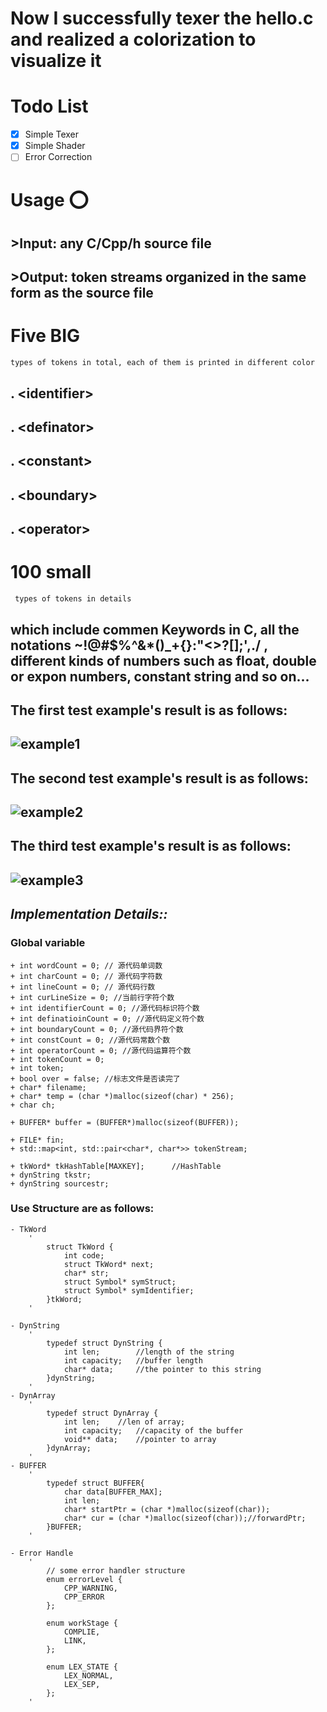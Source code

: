# Now I successfully texer the hello.c and realized a colorization to visualize it

# **Todo List**
- [x]   Simple Texer
- [x]   Simple Shader
- [ ]   Error Correction

# **Usage** :o:
##  >Input: any C/Cpp/h source file
##  >Output: token streams organized in the same form as the source file 


# **Five BIG** 
    types of tokens in total, each of them is printed in different color
## . \<identifier> 
## . \<definator>
## . \<constant>
## . \<boundary>
## . \<operator>

# **100 small**
     types of tokens in details
## which include commen Keywords in C, all the notations ~!@#$%^&*()_+{}:"<>?[]\;',./ , different kinds of numbers such as float, double or expon numbers, constant string and so on...

## The first test example's result is as follows:
## ![example1](https://github.com/linln1/CppTexer/blob/master/example1.png)

## The second test example's result is as follows:
## ![example2](https://github.com/linln1/CppTexer/blob/master/example2.png)

## The third test example's result is as follows:
## ![example3](https://github.com/linln1/CppTexer/blob/master/example3.png)


## *Implementation Details::*

### Global variable
    + int wordCount = 0; // 源代码单词数
    + int charCount = 0; // 源代码字符数
    + int lineCount = 0; // 源代码行数
    + int curLineSize = 0; //当前行字符个数
    + int identifierCount = 0; //源代码标识符个数
    + int definatioinCount = 0; //源代码定义符个数
    + int boundaryCount = 0; //源代码界符个数
    + int constCount = 0; //源代码常数个数
    + int operatorCount = 0; //源代码运算符个数
    + int tokenCount = 0;
    + int token;
    + bool over = false; //标志文件是否读完了
    + char* filename;
    + char* temp = (char *)malloc(sizeof(char) * 256);
    + char ch;

    + BUFFER* buffer = (BUFFER*)malloc(sizeof(BUFFER));

    + FILE* fin;
    + std::map<int, std::pair<char*, char*>> tokenStream;

    + tkWord* tkHashTable[MAXKEY];		//HashTable 
    + dynString tkstr;
    + dynString sourcestr;
### Use Structure are as follows:

    - TkWord
        '
            struct TkWord {
                int code;
                struct TkWord* next;
                char* str;
                struct Symbol* symStruct;
                struct Symbol* symIdentifier;
            }tkWord; 
        '

    - DynString 
        '
            typedef struct DynString {
                int len;		//length of the string
                int capacity;	//buffer length
                char* data;		//the pointer to this string
            }dynString;
        '
    - DynArray
        '
            typedef struct DynArray {
                int len;	//len of array;
                int capacity;	//capacity of the buffer
                void** data;	//pointer to array
            }dynArray;
        '
    - BUFFER
        '
            typedef struct BUFFER{
                char data[BUFFER_MAX];
                int len;
                char* startPtr = (char *)malloc(sizeof(char));
                char* cur = (char *)malloc(sizeof(char));//forwardPtr;
            }BUFFER;
        '

    - Error Handle 
        '
            // some error handler structure
            enum errorLevel {
                CPP_WARNING,
                CPP_ERROR
            };

            enum workStage {
                COMPLIE,
                LINK,
            };

            enum LEX_STATE {
                LEX_NORMAL,
                LEX_SEP,
            };
        '
